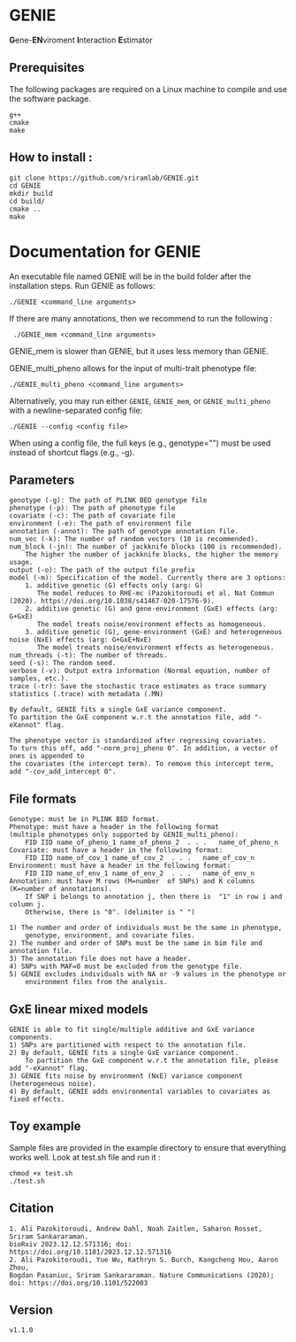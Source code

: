 # GENIE
**G**ene-**EN**viroment **I**nteraction **E**stimator

## Prerequisites
The following packages are required on a Linux machine to compile and use the software package.
```
g++
cmake
make
```

## How to install :

```
git clone https://github.com/sriramlab/GENIE.git
cd GENIE
mkdir build
cd build/
cmake ..
make
```

# Documentation for GENIE
An executable file named GENIE will be in the build folder after the installation steps. Run GENIE as follows:
 ```
 ./GENIE <command_line arguments>
```
If there are many annotations, then we recommend to run the following : 
```
 ./GENIE_mem <command_line arguments>
```
GENIE_mem is slower than GENIE, but it uses less memory than GENIE.

GENIE_multi_pheno allows for the input of multi-trait phenotype file:
```
./GENIE_multi_pheno <command_line arguments>
```

Alternatively, you may run either ```GENIE```, ```GENIE_mem```, or ```GENIE_multi_pheno``` with a newline-separated config file:
```
./GENIE --config <config file>
```
When using a config file, the full keys (e.g., genotype="") must be used instead of shortcut flags (e.g., -g).

## Parameters

```
genotype (-g): The path of PLINK BED genotype file
phenotype (-p): The path of phenotype file
covariate (-c): The path of covariate file
environment (-e): The path of environment file
annotation (-annot): The path of genotype annotation file.
num_vec (-k): The number of random vectors (10 is recommended). 
num_block (-jn): The number of jackknife blocks (100 is recommended). 
    The higher the number of jackknife blocks, the higher the memory usage.
output (-o): The path of the output file prefix
model (-m): Specification of the model. Currently there are 3 options:
    1. additive genetic (G) effects only (arg: G)
       The model reduces to RHE-mc (Pazokitoroudi et al. Nat Commun (2020). https://doi.org/10.1038/s41467-020-17576-9).
    2. additive genetic (G) and gene-environment (GxE) effects (arg: G+GxE)
       The model treats noise/environment effects as homogeneous.
    3. additive genetic (G), gene-environment (GxE) and heterogeneous noise (NxE) effects (arg: G+GxE+NxE)
       The model treats noise/environment effects as heterogeneous.
num_threads (-t): The number of threads.
seed (-s): The random seed.
verbose (-v): Output extra information (Normal equation, number of samples, etc.).
trace (-tr): Save the stochastic trace estimates as trace summary statistics (.trace) with metadata (.MN)

By default, GENIE fits a single GxE variance component.
To partition the GxE component w.r.t the annotation file, add "-eXannot" flag.

The phenotype vector is standardized after regressing covariates.
To turn this off, add "-norm_proj_pheno 0". In addition, a vector of ones is appended to
the covariates (the intercept term). To remove this intercept term, add "-cov_add_intercept 0".

```
## File formats
```
Genotype: must be in PLINK BED format.
Phenotype: must have a header in the following format 
(multiple phenotypes only supported by GENIE_multi_pheno): 
    FID IID name_of_pheno_1 name_of_pheno_2  . . .   name_of_pheno_n
Covariate: must have a header in the following format: 
    FID IID name_of_cov_1 name_of_cov_2  . . .   name_of_cov_n
Environment: must have a header in the following format: 
    FID IID name_of_env_1 name_of_env_2  . . .   name_of_env_n
Annotation: must have M rows (M=number  of SNPs) and K columns (K=number of annotations).
    If SNP i belongs to annotation j, then there is  "1" in row i and column j.
    Otherwise, there is "0". (delimiter is " ")

1) The number and order of individuals must be the same in phenotype, 
    genotype, environment, and covariate files.
2) The number and order of SNPs must be the same in bim file and annotation file.
3) The annotation file does not have a header. 
4) SNPs with MAF=0 must be excluded from the genotype file.
5) GENIE excludes individuals with NA or -9 values in the phenotype or 
    environment files from the analysis.
```

## GxE linear mixed models
```
GENIE is able to fit single/multiple additive and GxE variance components. 
1) SNPs are partitioned with respect to the annotation file.
2) By default, GENIE fits a single GxE variance component. 
    To partition the GxE component w.r.t the annotation file, please add "-eXannot" flag.
3) GENIE fits noise by environment (NxE) variance component (heterogeneous noise).
4) By default, GENIE adds environmental variables to covariates as fixed effects.
```

## Toy example 
Sample files are provided in the example directory to ensure that everything works well. 
Look at test.sh file and run it  :
```
chmod +x test.sh
./test.sh
```

## Citation
```
1. Ali Pazokitoroudi, Andrew Dahl, Noah Zaitlen, Saharon Rosset, Sriram Sankararaman.
bioRxiv 2023.12.12.571316; doi: https://doi.org/10.1101/2023.12.12.571316
2. Ali Pazokitoroudi, Yue Wu, Kathryn S. Burch, Kangcheng Hou, Aaron Zhou, 
Bogdan Pasaniuc, Sriram Sankararaman. Nature Communications (2020); doi: https://doi.org/10.1101/522003
```

## Version
```
v1.1.0
```
